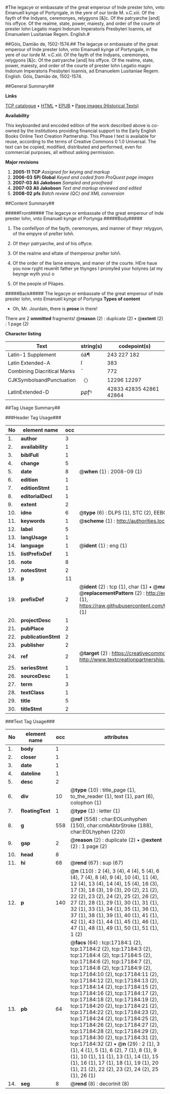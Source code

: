 #The legacye or embassate of the great emperour of Inde prester Iohn, vnto Emanuell kynge of Portyngale, in the yere of our lorde M. v.C.xiii. Of the fayth of the Indyans, ceremonyes, relygyons [&]c. Of the patryarche [and] his offyce. Of the realme, state, power, maiesty, and order of the courte of prester Iohn Legatio magni Indorum Imperatoris Presbyteri Ioannis, ad Emanuelem Lusitaniae Regem. English.#

##Góis, Damião de, 1502-1574.##
The legacye or embassate of the great emperour of Inde prester Iohn, vnto Emanuell kynge of Portyngale, in the yere of our lorde M. v.C.xiii. Of the fayth of the Indyans, ceremonyes, relygyons [&]c. Of the patryarche [and] his offyce. Of the realme, state, power, maiesty, and order of the courte of prester Iohn
Legatio magni Indorum Imperatoris Presbyteri Ioannis, ad Emanuelem Lusitaniae Regem. English.
Góis, Damião de, 1502-1574.

##General Summary##

**Links**

[TCP catalogue](http://www.ota.ox.ac.uk/tcp/)  • 
[HTML](http://tei.it.ox.ac.uk/tcp/Texts-HTML/free/A01/A01828.html)  • 
[EPUB](http://tei.it.ox.ac.uk/tcp/Texts-EPUB/free/A01/A01828.epub) • 
[Page images (Historical Texts)](https://data.historicaltexts.jisc.ac.uk/view?pubId=eebo-99851891e&pageId=eebo-99851891e-17184-1)

**Availability**

This keyboarded and encoded edition of the
	       work described above is co-owned by the institutions
	       providing financial support to the Early English Books
	       Online Text Creation Partnership. This Phase I text is
	       available for reuse, according to the terms of Creative
	       Commons 0 1.0 Universal. The text can be copied,
	       modified, distributed and performed, even for
	       commercial purposes, all without asking permission.

**Major revisions**

1. __2005-11__ __TCP__ *Assigned for keying and markup*
1. __2006-03__ __SPi Global__ *Keyed and coded from ProQuest page images*
1. __2007-03__ __Ali Jakobson__ *Sampled and proofread*
1. __2007-03__ __Ali Jakobson__ *Text and markup reviewed and edited*
1. __2008-02__ __pfs__ *Batch review (QC) and XML conversion*

##Content Summary##

#####Front#####
The legacye or embassate of the great emperour of Inde prester Iohn, vnto Emanuell kynge of Portynga
#####Body#####

1. The confeſſyon of the fayth, ceremonyes, and manner of theyr relygyon, of the empyre of preſter Iohn̄.

1. Of theyr patryarche, and of his offyce.

1. Of the realme and eſtate of themperour preſter Iohn̄.

1. Of the order of the ſame empyre, and maner of the courte.
HEre haue you now ryght reuerēt father ye thynges I promyſed your holynes (at my beynge wyth you) o
1. Of the people of Pilapes.

#####Back#####
The legacye or embassate of the great emperour of Inde prester Iohn, vnto Emanuell kynge of Portynga
**Types of content**

  * Oh, Mr. Jourdain, there is **prose** in there!

There are 2 **ommitted** fragments! 
 @__reason__ (2) : duplicate (2)  •  @__extent__ (2) : 1 page (2)

**Character listing**


|Text|string(s)|codepoint(s)|
|---|---|---|
|Latin-1 Supplement|óã¶|243 227 182|
|Latin Extended-A|ſ|383|
|Combining             Diacritical Marks|̄|772|
|CJKSymbolsandPunctuation|〈〉|12296 12297|
|LatinExtended-D|ꝑꝓꝭꝰ|42833 42835 42861 42864|

##Tag Usage Summary##

###Header Tag Usage###

|No|element name|occ|attributes|
|---|---|---|---|
|1.|__author__|3||
|2.|__availability__|1||
|3.|__biblFull__|1||
|4.|__change__|5||
|5.|__date__|8| @__when__ (1) : 2008-09 (1)|
|6.|__edition__|1||
|7.|__editionStmt__|1||
|8.|__editorialDecl__|1||
|9.|__extent__|2||
|10.|__idno__|6| @__type__ (6) : DLPS (1), STC (2), EEBO-CITATION (1), PROQUEST (1), VID (1)|
|11.|__keywords__|1| @__scheme__ (1) : http://authorities.loc.gov/ (1)|
|12.|__label__|5||
|13.|__langUsage__|1||
|14.|__language__|1| @__ident__ (1) : eng (1)|
|15.|__listPrefixDef__|1||
|16.|__note__|8||
|17.|__notesStmt__|2||
|18.|__p__|11||
|19.|__prefixDef__|2| @__ident__ (2) : tcp (1), char (1)  •  @__matchPattern__ (2) : ([0-9\-]+):([0-9IVX]+) (1), (.+) (1)  •  @__replacementPattern__ (2) : http://eebo.chadwyck.com/downloadtiff?vid=$1&page=$2 (1), https://raw.githubusercontent.com/textcreationpartnership/Texts/master/tcpchars.xml#$1 (1)|
|20.|__projectDesc__|1||
|21.|__pubPlace__|2||
|22.|__publicationStmt__|2||
|23.|__publisher__|2||
|24.|__ref__|2| @__target__ (2) : https://creativecommons.org/publicdomain/zero/1.0/ (1), http://www.textcreationpartnership.org/docs/. (1)|
|25.|__seriesStmt__|1||
|26.|__sourceDesc__|1||
|27.|__term__|3||
|28.|__textClass__|1||
|29.|__title__|5||
|30.|__titleStmt__|2||


###Text Tag Usage###

|No|element name|occ|attributes|
|---|---|---|---|
|1.|__body__|1||
|2.|__closer__|1||
|3.|__date__|1||
|4.|__dateline__|1||
|5.|__desc__|2||
|6.|__div__|10| @__type__ (10) : title_page (1), to_the_reader (1), text (1), part (6), colophon (1)|
|7.|__floatingText__|1| @__type__ (1) : letter (1)|
|8.|__g__|558| @__ref__ (558) : char:EOLunhyphen (150), char:cmbAbbrStroke (188), char:EOLhyphen (220)|
|9.|__gap__|2| @__reason__ (2) : duplicate (2)  •  @__extent__ (2) : 1 page (2)|
|10.|__head__|8||
|11.|__hi__|68| @__rend__ (67) : sup (67)|
|12.|__p__|140| @__n__ (110) : 2 (4), 3 (4), 4 (4), 5 (4), 6 (4), 7 (4), 8 (4), 9 (4), 10 (4), 11 (4), 12 (4), 13 (4), 14 (4), 15 (4), 16 (3), 17 (3), 18 (3), 19 (3), 20 (2), 21 (2), 22 (2), 23 (2), 24 (2), 25 (2), 26 (2), 27 (2), 28 (1), 29 (1), 30 (1), 31 (1), 32 (1), 33 (1), 34 (1), 35 (1), 36 (1), 37 (1), 38 (1), 39 (1), 40 (1), 41 (1), 42 (1), 43 (1), 44 (1), 45 (1), 46 (1), 47 (1), 48 (1), 49 (1), 50 (1), 51 (1), 1 (2)|
|13.|__pb__|64| @__facs__ (64) : tcp:17184:1 (2), tcp:17184:2 (2), tcp:17184:3 (2), tcp:17184:4 (2), tcp:17184:5 (2), tcp:17184:6 (2), tcp:17184:7 (2), tcp:17184:8 (2), tcp:17184:9 (2), tcp:17184:10 (2), tcp:17184:11 (2), tcp:17184:12 (2), tcp:17184:13 (2), tcp:17184:14 (2), tcp:17184:15 (2), tcp:17184:16 (2), tcp:17184:17 (2), tcp:17184:18 (2), tcp:17184:19 (2), tcp:17184:20 (2), tcp:17184:21 (2), tcp:17184:22 (2), tcp:17184:23 (2), tcp:17184:24 (2), tcp:17184:25 (2), tcp:17184:26 (2), tcp:17184:27 (2), tcp:17184:28 (2), tcp:17184:29 (2), tcp:17184:30 (2), tcp:17184:31 (2), tcp:17184:32 (2)  •  @__n__ (29) : 2 (1), 3 (1), 4 (1), 5 (1), 6 (2), 7 (1), 8 (1), 9 (1), 10 (1), 11 (1), 13 (1), 14 (1), 15 (1), 16 (1), 17 (1), 18 (1), 19 (1), 20 (1), 21 (2), 22 (2), 23 (2), 24 (2), 25 (1), 26 (1)|
|14.|__seg__|8| @__rend__ (8) : decorInit (8)|
